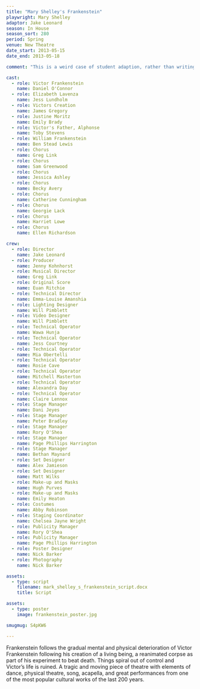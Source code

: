 ```yaml
---
title: "Mary Shelley's Frankenstein"
playwright: Mary Shelley
adaptor: Jake Leonard
season: In House
season_sort: 280
period: Spring
venue: New Theatre
date_start: 2013-05-15
date_end: 2013-05-18

comment: "This is a weird case of student adaption, rather than writing. Also video: youtube>E6q8xO3FNic"

cast:
  - role: Victor Frankenstein
    name: Daniel O'Connor
  - role: Elizabeth Lavenza
    name: Jess Lundholm
  - role: Victors Creation
    name: James Gregory
  - role: Justine Moritz
    name: Emily Brady
  - role: Victor's Father, Alphonse
    name: Toby Stevens
  - role: William Frankenstein
    name: Ben Stead Lewis
  - role: Chorus
    name: Greg Link
  - role: Chorus
    name: Sam Greenwood
  - role: Chorus
    name: Jessica Ashley
  - role: Chorus
    name: Becky Avery
  - role: Chorus
    name: Catherine Cunningham
  - role: Chorus
    name: Georgie Lack
  - role: Chorus
    name: Harriet Lowe
  - role: Chorus
    name: Ellen Richardson

crew:
  - role: Director
    name: Jake Leonard
  - role: Producer
    name: Jenny Kohnhorst
  - role: Musical Director
    name: Greg Link
  - role: Original Score
    name: Euan Ritchie
  - role: Technical Director
    name: Emma-Louise Amanshia
  - role: Lighting Designer
    name: Will Pimblett
  - role: Video Designer
    name: Will Pimblett
  - role: Technical Operator
    name: Wawa Hunja
  - role: Technical Operator
    name: Jess Courtney
  - role: Technical Operator
    name: Mia Obertelli
  - role: Technical Operator
    name: Rosie Cave
  - role: Technical Operator
    name: Mitchell Masterton
  - role: Technical Operator
    name: Alexandra Day
  - role: Technical Operator
    name: Claire Lennox
  - role: Stage Manager
    name: Dani Jeyes
  - role: Stage Manager
    name: Peter Bradley
  - role: Stage Manager
    name: Rory O'Shea
  - role: Stage Manager
    name: Page Phillips Harrington
  - role: Stage Manager
    name: Bethan Maynard
  - role: Set Designer
    name: Alex Jamieson
  - role: Set Designer
    name: Matt Wilks
  - role: Make-up and Masks
    name: Hugh Purves
  - role: Make-up and Masks
    name: Emily Heaton
  - role: Costumes
    name: Abby Robinson
  - role: Staging Coordinator
    name: Chelsea Jayne Wright
  - role: Publicity Manager
    name: Rory O'Shea
  - role: Publicity Manager
    name: Page Phillips Harrington
  - role: Poster Designer
    name: Nick Barker
  - role: Photography
    name: Nick Barker

assets:
  - type: script
    filename: mark_shelley_s_frankenstein_script.docx
    title: Script

assets:
  - type: poster
    image: frankenstein_poster.jpg

smugmug: S4pKW6

---
```


Frankenstein follows the gradual mental and physical deterioration of Victor Frankenstein following his creation of a living being, a reanimated corpse as part of his experiment to beat death. Things spiral out of control and Victor’s life is ruined. A tragic and moving piece of theatre with elements of dance, physical theatre, song, acapella, and great performances from one of the most popular cultural works of the last 200 years.
